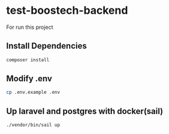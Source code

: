 # test-boostech-backend

For run this project

## Install Dependencies
```sh
composer install
```

## Modify .env 
```sh
cp .env.example .env
```

## Up laravel and postgres with docker(sail)
```sh
./vendor/bin/sail up
```

